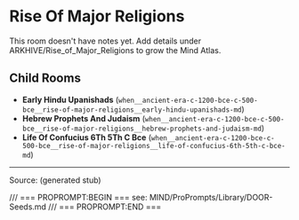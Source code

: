 # Rise Of Major Religions

This room doesn't have notes yet. Add details under ARKHIVE/Rise_of_Major_Religions to grow the Mind Atlas.

## Child Rooms
- **Early Hindu Upanishads** (`when__ancient-era-c-1200-bce-c-500-bce__rise-of-major-religions__early-hindu-upanishads-md`)
- **Hebrew Prophets And Judaism** (`when__ancient-era-c-1200-bce-c-500-bce__rise-of-major-religions__hebrew-prophets-and-judaism-md`)
- **Life Of Confucius 6Th 5Th C Bce** (`when__ancient-era-c-1200-bce-c-500-bce__rise-of-major-religions__life-of-confucius-6th-5th-c-bce-md`)

---
Source: (generated stub)

/// === PROPROMPT:BEGIN ===
see: MIND/ProPrompts/Library/DOOR-Seeds.md
/// === PROPROMPT:END ===

